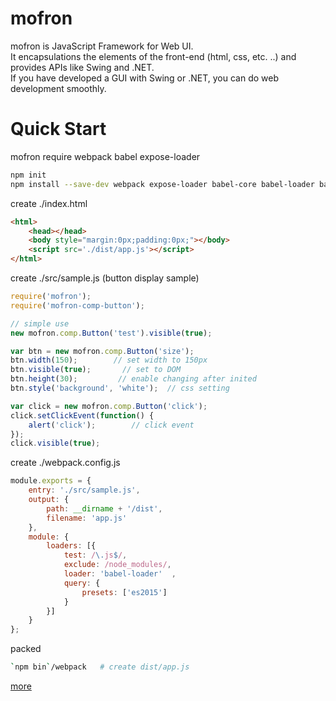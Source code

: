# mofron

mofron is JavaScript Framework for Web UI.<br>
It encapsulations the elements of the front-end (html, css, etc. ..) and provides APIs like Swing and .NET. <br>
If you have developed a GUI with Swing or .NET, you can do web development smoothly.<br>

# Quick Start

mofron require webpack babel expose-loader

```bash
npm init
npm install --save-dev webpack expose-loader babel-core babel-loader babel-preset-es2015 mofron 
```

create ./index.html

```html
<html>
    <head></head>
    <body style="margin:0px;padding:0px;"></body>
    <script src='./dist/app.js'></script>
</html>
```

create ./src/sample.js (button display sample)

```javascript
require('mofron'); 
require('mofron-comp-button');

// simple use
new mofron.comp.Button('test').visible(true); 

var btn = new mofron.comp.Button('size');
btn.width(150);        // set width to 150px
btn.visible(true);       // set to DOM
btn.height(30);         // enable changing after inited
btn.style('background', 'white');  // css setting

var click = new mofron.comp.Button('click');
click.setClickEvent(function() {
    alert('click');        // click event
});
click.visible(true);
```

create ./webpack.config.js

```javascript
module.exports = {
    entry: './src/sample.js', 
    output: {
        path: __dirname + '/dist',
        filename: 'app.js' 
    },
    module: {
        loaders: [{
            test: /\.js$/,
            exclude: /node_modules/,
            loader: 'babel-loader'  ,
            query: {
                presets: ['es2015']  
            }
        }]
    }
};
```
packed

```bash
`npm bin`/webpack   # create dist/app.js
```


[more](http://qiita.com/Ki4mTaria/items/3d2ccc1c9867ee9270bf)
